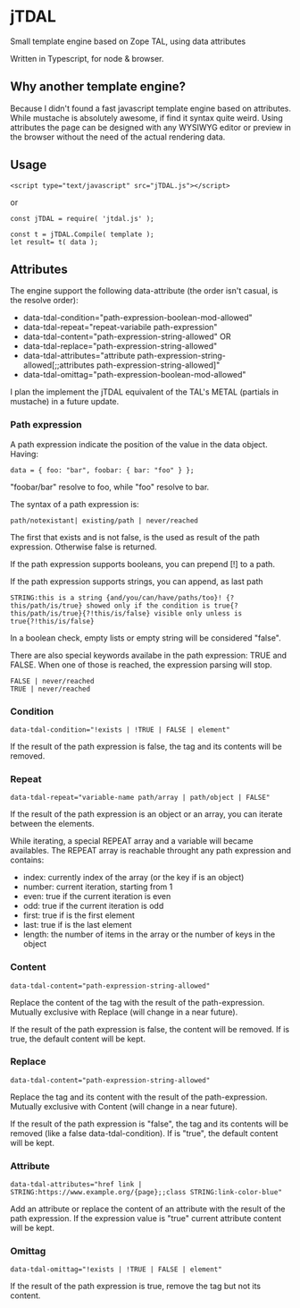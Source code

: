 # jTDAL
Small template engine based on Zope TAL, using data attributes

Written in Typescript, for node & browser.

## Why another template engine?
Because I didn't found a fast javascript template engine based on attributes.
While mustache is absolutely awesome, if find it syntax quite weird.
Using attributes the page can be designed with any WYSIWYG editor or preview in the browser without the need of the actual rendering data.

## Usage     
    <script type="text/javascript" src="jTDAL.js"></script>
or

    const jTDAL = require( 'jtdal.js' );

    const t = jTDAL.Compile( template );
    let result= t( data ); 

## Attributes
The engine support the following data-attribute (the order isn't casual, is the resolve order):
* data-tdal-condition="path-expression-boolean-mod-allowed"
* data-tdal-repeat="repeat-variabile path-expression"
* data-tdal-content="path-expression-string-allowed" OR
* data-tdal-replace="path-expression-string-allowed"
* data-tdal-attributes="attribute path-expression-string-allowed[;;attributes path-expression-string-allowed]"
* data-tdal-omittag="path-expression-boolean-mod-allowed"

I plan the implement the jTDAL equivalent of the TAL's METAL (partials in mustache) in a future update.

### Path expression
A path expression indicate the position of the value in the data object.
Having:

    data = { foo: "bar", foobar: { bar: "foo" } };

"foobar/bar" resolve to foo, while "foo" resolve to bar.

The syntax of a path expression is:

    path/notexistant| existing/path | never/reached

The first that exists and is not false, is the used as result of the path expression. Otherwise false is returned.

If the path expression supports booleans, you can prepend [!] to a path.

If the path expression supports strings, you can append, as last path

    STRING:this is a string {and/you/can/have/paths/too}! {?this/path/is/true} showed only if the condition is true{?this/path/is/true}{?!this/is/false} visible only unless is true{?!this/is/false}

In a boolean check, empty lists or empty string will be considered "false".

There are also special keywords availabe in the path expression: TRUE and FALSE. When one of those is reached, the expression parsing will stop.

    FALSE | never/reached
    TRUE | never/reached

### Condition
    data-tdal-condition="!exists | !TRUE | FALSE | element"

If the result of the path expression is false, the tag and its contents will be removed.

### Repeat
    data-tdal-repeat="variable-name path/array | path/object | FALSE"

If the result of the path expression is an object or an array, you can iterate between the elements.

While iterating, a special REPEAT array and a variable will became availables.
The REPEAT array is reachable throught any path expression and contains:
* index: currently index of the array (or the key if is an object)
* number: current iteration, starting from 1
* even: true if the current iteration is even
* odd: true if the current iteration is odd
* first: true if is the first element
* last: true if is the last element
* length: the number of items in the array or the number of keys in the object

### Content
    data-tdal-content="path-expression-string-allowed"

Replace the content of the tag with the result of the path-expression. Mutually exclusive with Replace (will change in a near future).

If the result of the path expression is false, the content will be removed. If is true, the default content will be kept.

### Replace
    data-tdal-content="path-expression-string-allowed"

Replace the tag and its content with the result of the path-expression. Mutually exclusive with Content (will change in a near future).

If the result of the path expression is "false", the tag and its contents will be removed (like a false data-tdal-condition). If is "true", the default content will be kept.

### Attribute
    data-tdal-attributes="href link | STRING:https://www.example.org/{page};;class STRING:link-color-blue"

Add an attribute or replace the content of an attribute with the result of the path expression. If the expression value is "true" current attribute content will be kept.

### Omittag
    data-tdal-omittag="!exists | !TRUE | FALSE | element"

If the result of the path expression is true, remove the tag but not its content.
